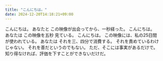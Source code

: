 ```yaml
---
title: "こんにちは。"
date: 2024-12-20T14:18:21+09:00
---
```

こんにちは。
あなたと この映像が出会ってから、一秒経った。
こんにちは。
あなたは この映像を五秒 見ている。
こんにちは。
この映像には、私の25日間が使われている。
あなたは それを三、四分で消費する。
それを責めているわけじゃない。
それを善だというのでもない。
ただ、そこには事実があるだけで。
知り得なければ、評価を下すことができないだけだ。
